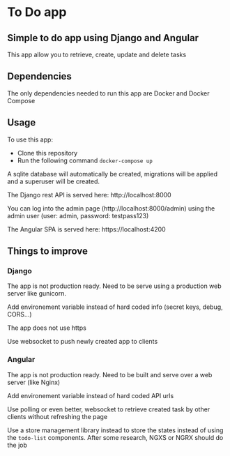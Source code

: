 # To Do app

## Simple to do app using Django and Angular

This app allow you to retrieve, create, update and delete tasks

## Dependencies

The only dependencies needed to run this app are Docker and Docker Compose

## Usage

To use this app:

- Clone this repository
- Run the following command `docker-compose up`

A sqlite database will automatically be created, migrations will be applied and a superuser will be created.

The Django rest API is served here: http://localhost:8000

You can log into the admin page (http://localhost:8000/admin) using the admin user (user: admin, password: testpass123)

The Angular SPA is served here: https://localhost:4200

## Things to improve

### Django

The app is not production ready. Need to be serve using a production web server like gunicorn.

Add environement variable instead of hard coded info (secret keys, debug, CORS...)

The app does not use https

Use websocket to push newly created app to clients

### Angular

The app is not production ready. Need to be built and serve over a web server (like Nginx)

Add environement variable instead of hard coded API urls

Use polling or even better, websocket to retrieve created task by other clients without refreshing the page

Use a store management library instead to store the states instead of using the `todo-list` components.
After some research, NGXS or NGRX should do the job
